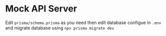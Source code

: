 # Mock API Server

Edit `prisma/schema.prisma` as you need then edit database configue in `.env` and migrate database using `npx prisma migrate dev`
